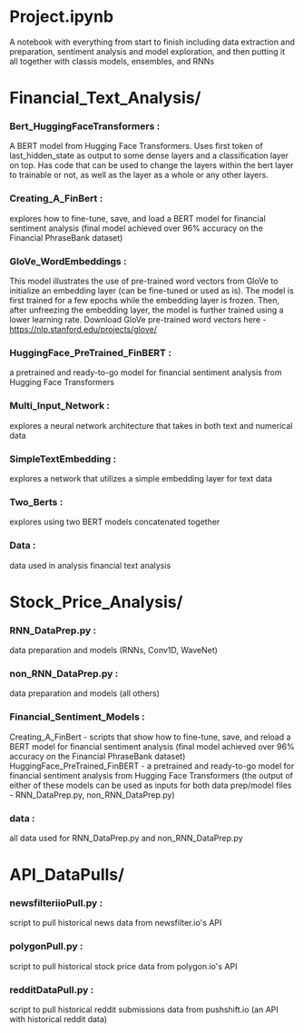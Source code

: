 # Project.ipynb   
A notebook with everything from start to finish including data extraction and preparation, sentiment analysis and model exploration, and then putting it all together with classis models, ensembles, and RNNs

# Financial_Text_Analysis/

### Bert_HuggingFaceTransformers :  
A BERT model from Hugging Face Transformers. Uses first token of last_hidden_state as output to some dense layers and a classification layer on top. Has code that can be used to change the layers within the bert layer to trainable or not, as well as the layer as a whole or any other layers.

### Creating_A_FinBert :  
explores how to fine-tune, save, and load a BERT model for financial sentiment analysis (final model achieved over 96% accuracy on the Financial PhraseBank dataset)

### GloVe_WordEmbeddings :  
This model illustrates the use of pre-trained word vectors from GloVe to initialize an embedding layer (can be fine-tuned or used as is). The model is first trained for a few epochs while the embedding layer is frozen. Then, after unfreezing the embedding layer, the model is further trained using a lower learning rate.
Download GloVe pre-trained word vectors here - https://nlp.stanford.edu/projects/glove/

### HuggingFace_PreTrained_FinBERT :  
a pretrained and ready-to-go model for financial sentiment analysis from Hugging Face Transformers

### Multi_Input_Network :  
explores a neural network architecture that takes in both text and numerical data

### SimpleTextEmbedding :  
explores a network that utilizes a simple embedding layer for text data

### Two_Berts :  
explores using two BERT models concatenated together

### Data :  
data used in analysis financial text analysis

# Stock_Price_Analysis/

### RNN_DataPrep.py :  
data preparation and models (RNNs, Conv1D, WaveNet)

### non_RNN_DataPrep.py :  
data preparation and models (all others)

### Financial_Sentiment_Models :  
Creating_A_FinBert - scripts that show how to fine-tune, save, and reload a BERT model for financial sentiment analysis (final model achieved over 96% accuracy on the Financial PhraseBank dataset)
HuggingFace_PreTrained_FinBERT - a pretrained and ready-to-go model for financial sentiment analysis from Hugging Face Transformers
(the output of either of these models can be used as inputs for both data prep/model files - RNN_DataPrep.py, non_RNN_DataPrep.py) 

### data :  
all data used for RNN_DataPrep.py and non_RNN_DataPrep.py

# API_DataPulls/

### newsfilteriioPull.py :  
script to pull historical news data from newsfilter.io's API

### polygonPull.py :  
script to pull historical stock price data from polygon.io's API

### redditDataPull.py :  
script to pull historical reddit submissions data from pushshift.io (an API with historical reddit data)
